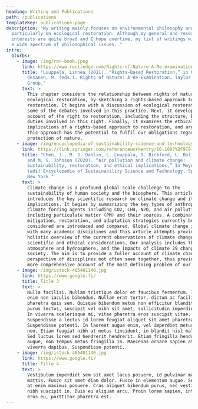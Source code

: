 ```yaml
---
heading: Writing and Publications
path: /publications
templateKey: publications-page
description: "My writing mainly focuses on environmental philosophy and
  particularly on ecological restoration. Although my general and research
  interests are quite broad and I hope overtime, my list of writings will cover
  a wide spectrum of philosophical issues. "
intro:
  blurbs:
    - image: /img/ron-book.jpeg
      link: https://www.routledge.com/Rights-of-Nature-A-Re-examination/Corrigan-Oksanen/p/book/9780367479596
      title: "Luuppala, Linnea (2021). “Rights-Based Restoration,” in Corrigan, &
        Oksanen, M. (eds.). Rights of Nature: A Re-Examination. Taylor & Francis
        Group."
      text: >
        This chapter considers the relationship between rights of nature and
        ecological restoration, by sketching a rights-based approach to
        restoration. It begins with a discussion of ecological restoration and
        some of the debates involved in this practice. Next, it develops an
        account of the right to restoration, including the structure, basis, and
        duties involved in this right. Finally, it examines the ethical
        implications of a rights-based approach to restoration, and argues that
        this approach has the potential to fulfil our obligations regarding the
        protection of nature.
    - image: /img/encyclopedia-of-sustainability-science-and-technology.jpeg
      link: https://link.springer.com/referenceworkentry/10.1007%2F978-1-4939-2493-6_1082-1
      title: "Chen, J., M. J. Dahlin, L. Luuppala, D. Bickford, L. Boljka, V. Burns
        and M. S. Johnson (2020). “Air pollution and climate change:
        Sustainability, restoration, and ethical implications,” In Meyers R.
        (eds) Encyclopedia of Sustainability Science and Technology, Springer,
        New York."
      text: >
        Climate change is a profound global-scale challenge to the
        sustainability of human society and the biosphere. This article
        introduces the key scientific research on climate change and its ethical
        implications. It begins by summarizing the key types of anthropogenic
        climate forcing agents including CO2, CH4, N2O, and air pollution
        including particulate matter (PM) and their sources. A combination of
        mitigation, restoration, and adaptation strategies currently being
        considered are introduced and compared. Global climate change intersects
        with many academic disciplines and this article attempts provide a
        holistic overview of the current observations of climate change based on
        scientific and ethical considerations. Our analysis includes the
        atmosphere and hydrosphere, and the impacts of climate 29 change on
        society. The aim is to provide a fuller account of climate change from
        perspective of disciplines not often seen together, thus providing a
        more comprehensive account of the most defining problem of our time.
    - image: /img/istock-465401140.jpg
      link: https://www.google.fi/
      title: Title 3
      text: >
        Nulla facilisi. Nullam tristique dolor et faucibus fermentum. In tempor
        enim non iaculis bibendum. Nullam erat tortor, dictum ac facilisis at,
        pharetra quis sem. Quisque bibendum metus non efficitur blandit. Sed
        purus lectus, suscipit vel nibh sit amet, sollicitudin imperdiet nunc.
        In viverra scelerisque mi, vitae pharetra eros suscipit vitae.
        Suspendisse a lectus id lorem feugiat aliquet sit amet pharetra nunc.
        Suspendisse potenti. In laoreet augue enim, vel imperdiet metus rhoncus
        non. Etiam feugiat nibh at metus tincidunt, in blandit nisl malesuada.
        Sed luctus lorem sed hendrerit hendrerit. Etiam fringilla hendrerit
        augue, non tempus metus fringilla in. Maecenas ornare sapien at quam
        viverra dapibus. Suspendisse potenti.
    - image: /img/istock-465401140.jpg
      link: https://www.google.fi/
      title: Title 4
      text: >
        Vestibulum imperdiet sem sit amet lacus posuere, id pulvinar massa
        mattis. Fusce sit amet diam dolor. Fusce in elementum augue. Sed at eros
        at enim maximus posuere. Cras aliquet bibendum purus, nec vestibulum
        nibh suscipit in. Duis eu aliquam arcu. Proin lorem sapien, interdum sed
        eros eu, porttitor pharetra est.
---
```

